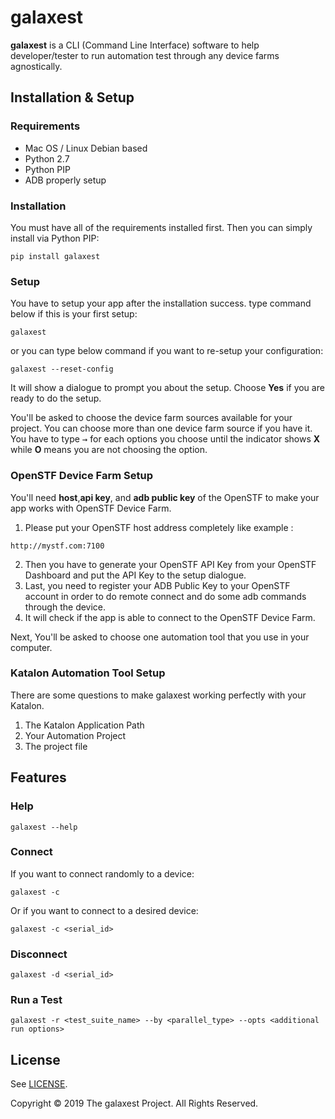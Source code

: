 # galaxest

**galaxest** is a CLI (Command Line Interface) software to help developer/tester to run automation test through any device farms agnostically.

## Installation & Setup

### Requirements
 - Mac OS / Linux Debian based
 - Python 2.7
 - Python PIP
 - ADB properly setup

### Installation
You must have all of the requirements installed first. Then you can simply install via Python PIP:
```
pip install galaxest
```

### Setup
You have to setup your app after the installation success. type command below if this is your first setup:
```
galaxest
```
or you can type below command if you want to re-setup your configuration:
```
galaxest --reset-config
```
It will show a dialogue to prompt you about the setup. Choose **Yes** if you are ready to do the setup.

You'll be asked to choose the device farm sources available for your project. You can choose more than one device farm source if you have it. You have to type <kbd>&#8594;</kbd> for each options you choose until the indicator shows **X** while **O** means you are not choosing the option.

### OpenSTF Device Farm Setup
You'll need **host**,**api key**, and **adb public key** of the OpenSTF to make your app works with OpenSTF Device Farm.
1. Please put your OpenSTF host address completely like example :
```
http://mystf.com:7100
```
2. Then you have to generate your OpenSTF API Key from your OpenSTF Dashboard and put the API Key to the setup dialogue.
3. Last, you need to register your ADB Public Key to your OpenSTF account in order to do remote connect and do some adb commands through the device.
4. It will check if the app is able to connect to the OpenSTF Device Farm.

Next, You'll be asked to choose one automation tool that you use in your computer.

### Katalon Automation Tool Setup
There are some questions to make galaxest working perfectly with your Katalon.
1. The Katalon Application Path
2. Your Automation Project
3. The project file

## Features

### Help
```
galaxest --help
```

### Connect
If you want to connect randomly to a device:
```
galaxest -c
```
Or if you want to connect to a desired device:
```
galaxest -c <serial_id>
```

### Disconnect
```
galaxest -d <serial_id>
```

### Run a Test
```
galaxest -r <test_suite_name> --by <parallel_type> --opts <additional run options>
```

## License

See [LICENSE](LICENSE).

Copyright © 2019 The galaxest Project. All Rights Reserved.

[contact-link]: mailto:pancaprima8@gmail.com
